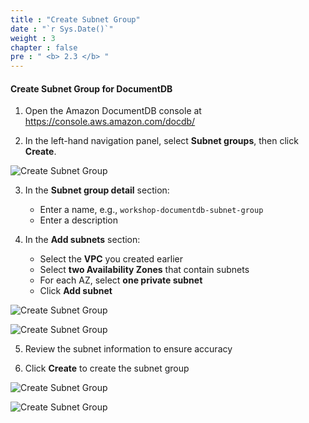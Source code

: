 ```yaml
---
title : "Create Subnet Group"
date : "`r Sys.Date()`"
weight : 3
chapter : false
pre : " <b> 2.3 </b> "
---
```


#### Create Subnet Group for DocumentDB

1. Open the Amazon DocumentDB console at https://console.aws.amazon.com/docdb/

2. In the left-hand navigation panel, select **Subnet groups**, then click **Create**.

![Create Subnet Group](/images/2/0014.png?featherlight=false&width=90pc)

3. In the **Subnet group detail** section:
   - Enter a name, e.g., `workshop-documentdb-subnet-group`
   - Enter a description

4. In the **Add subnets** section:
   - Select the **VPC** you created earlier
   - Select **two Availability Zones** that contain subnets
   - For each AZ, select **one private subnet**
   - Click **Add subnet**

![Create Subnet Group](/images/2/0019.png?featherlight=false&width=90pc)

![Create Subnet Group](/images/2/0020.png?featherlight=false&width=90pc)

5. Review the subnet information to ensure accuracy

6. Click **Create** to create the subnet group

![Create Subnet Group](/images/2/0021.png?featherlight=false&width=90pc)

![Create Subnet Group](/images/2/0022.png?featherlight=false&width=90pc)
